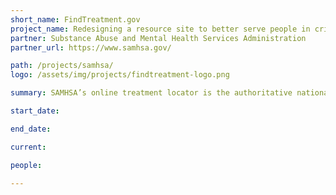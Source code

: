 ```yaml
---
short_name: FindTreatment.gov
project_name: Redesigning a resource site to better serve people in crisis
partner: Substance Abuse and Mental Health Services Administration
partner_url: https://www.samhsa.gov/

path: /projects/samhsa/
logo: /assets/img/projects/findtreatment-logo.png

summary: SAMHSA’s online treatment locator is the authoritative national resource for treatment provider information. 

start_date:

end_date:

current:

people:

---
```


